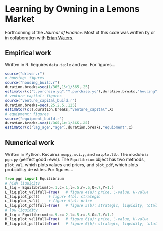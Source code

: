# Learning by Owning in a Lemons Market

Forthcoming at the  *Journal of Finance*. Most of this code was written by or in collaboration with [Brian Waters](https://sites.google.com/site/briantwaters).

## Empirical work
Written in R. Requires `data.table` and `zoo`. For figures...

```R
source("driver.r")
# housing: figures
source("housing_build.r")
duration.breaks=seq(1/365,15+1/365,.25)
estimator(c("t.purchase.yq","T.purchase.yq"),duration.breaks,"housing",X)
# venture capital: figures
source("venture_capital_build.r")
duration.breaks=seq(.25,2.5,.125)
estimator(c(),duration.breaks,"venture_capital",X)
# equipment: figures 
source("equipment_build.r")
duration.breaks=seq(1/365,10+1/365,.25)
estimator(c("lag_age","age"),duration.breaks,"equipment",X)
```

## Numerical work
Written in Python. Requires `numpy`, `scipy`, and `matplotlib`. The module is `pgn.py` (`p`erfect `g`ood `n`ews). The `Equilibrium` object has two methods, `plot_val`, which plots values and prices, and `plot_pdf`, which plots probability densities. For figures...

```Python
from pgn import Equilibrium
# high liquidity
L_liq = Equilibrium(b=.1,c=.1,l=.5,r=.5,Q=.7,Y=1.) 
L_liq.plot_val(full=True)	# figure 4(a): price, L-value, H-value
L_liq.plot_pdf()	# figure 4(b): strategic
L_liq.plot_val()	# figure 5(a): price
L_liq.plot_pdf(full=True)	# figure 5(b): strategic, liquidity, total
# low liquidity
H_liq = Equilibrium(b=.9,c=.2,l=.5,r=.5,Q=.7,Y=1.) 
H_liq.plot_val(full=True)	# figure 6(a): price, L-value, H-value
H_liq.plot_pdf(full=True)	# figure 6(b): strategic, liquidity, total
```
